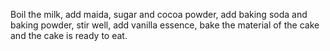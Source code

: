 Boil the milk, add maida, sugar and cocoa powder, add baking soda and  baking powder, stir well, add vanilla essence, bake the material of the cake and the cake is ready to eat.